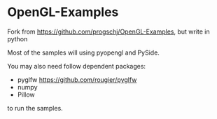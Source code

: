 OpenGL-Examples
====================

Fork from https://github.com/progschj/OpenGL-Examples, but write in python

Most of the samples will using pyopengl and PySide.

You may also need follow dependent packages:

* pyglfw  https://github.com/rougier/pyglfw
* numpy
* Pillow

to run the samples.
